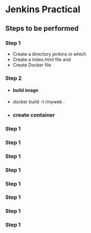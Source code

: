 
# Jenkins Practical 

## Steps to be performed
### Step 1
- Create a directory jenkins in which 
- Create a index.html file and
- Create Docker file
### Step 2
- #### build image
- docker build -t <username>/myweb .
- ### create container
### Step 1
### Step 1
### Step 1
### Step 1
### Step 1
### Step 1
### Step 1
### Step 1

